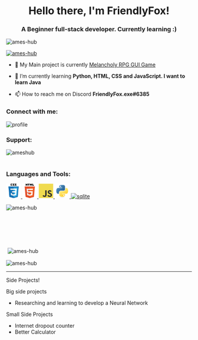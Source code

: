 <h1 align="center">Hello there, I'm FriendlyFox!</h1>
<h3 align="center">A Beginner full-stack developer. Currently learning :)</h3>

<p align="left"> <img src="https://komarev.com/ghpvc/?username=ames-hub&label=Profile%20views&color=0e75b6&style=flat" alt="ames-hub" /> </p>

<p align="left"> <a href="https://github.com/ryo-ma/github-profile-trophy"><img src="https://github-profile-trophy.vercel.app/?username=ames-hub" alt="ames-hub" /></a> </p>

- 🔭 My Main project is currently [Melancholy RPG GUI Game](https://github.com/Ames-hub/Melancholy)

- 🌱 I’m currently learning **Python, HTML, CSS and JavaScript. I want to learn Java**

- 📫 How to reach me on Discord **FriendlyFox.exe#6385**

<h3 align="left">Connect with me:</h3>

![profile](https://discord.c99.nl/widget/theme-2/913574723475083274.png)

<h3 align="left">Support:</h3>
<p><a href="https://ko-fi.com/ameshub"> <img align="left" src="https://cdn.ko-fi.com/cdn/kofi3.png?v=3" height="50" width="210" alt="ameshub" /></a></p><br><br>

<p align="left">
</p>

<h3 align="left">Languages and Tools:</h3>
<p align="left"> <a href="https://www.w3schools.com/css/" target="_blank" rel="noreferrer"> <img src="https://raw.githubusercontent.com/devicons/devicon/master/icons/css3/css3-original-wordmark.svg" alt="css3" width="40" height="40"/> </a> <a href="https://www.w3.org/html/" target="_blank" rel="noreferrer"> <img src="https://raw.githubusercontent.com/devicons/devicon/master/icons/html5/html5-original-wordmark.svg" alt="html5" width="40" height="40"/> </a> <a href="https://developer.mozilla.org/en-US/docs/Web/JavaScript" target="_blank" rel="noreferrer"> <img src="https://raw.githubusercontent.com/devicons/devicon/master/icons/javascript/javascript-original.svg" alt="javascript" width="40" height="40"/> </a> <a href="https://www.python.org" target="_blank" rel="noreferrer"> <img src="https://raw.githubusercontent.com/devicons/devicon/master/icons/python/python-original.svg" alt="python" width="40" height="40"/> </a> <a href="https://www.sqlite.org/" target="_blank" rel="noreferrer"> <img src="https://www.vectorlogo.zone/logos/sqlite/sqlite-icon.svg" alt="sqlite" width="40" height="40"/> </a> </p>

<p><img align="left" src="https://github-readme-stats.vercel.app/api/top-langs?username=ames-hub&show_icons=true&locale=en&layout=compact" alt="ames-hub" /></p><br><br><br><br><br><br>

<p>&nbsp;<img align="center" src="https://github-readme-stats.vercel.app/api?username=ames-hub&show_icons=true&locale=en" alt="ames-hub" /></p>

<p><img align="center" src="https://github-readme-streak-stats.herokuapp.com/?user=ames-hub&" alt="ames-hub" /></p>

<hr>

Side Projects!

Big side projects
- Researching and learning to develop a Neural Network

Small Side Projects
- Internet dropout counter
- Better Calculator
